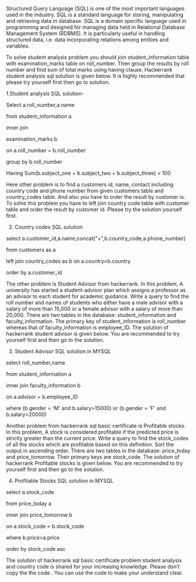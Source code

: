 Structured Query Language (SQL) is one of the most important languages used in the industry. SQL is a standard language for storing, manipulating and retrieving data in database. SQL is a domain specific language used in programming and designed for managing data held in Relational Database Management System (RDBMS). It is particularly useful in handling structured data, i.e. data incorporating relations among entities and variables.

To solve student analysis problem you should join student_information table with examination_marks table on roll_number. Then group the results by roll number and find sum of total marks using having clause. Hackerrank student analysis sql solution is given below. It is highly recommended that please try yourself first then go to solution.

1.Student analysis SQL solution-

Select a.roll_number,a.name

from student_information a

inner join

examination_marks b

on a.roll_number = b.roll_number

group by b.roll_number

Having Sum(b.subject_one + b.subject_two + b.subject_three) < 100

Here other problem is to find a customers id, name, contact including country code and phone number from given customers table and country_codes table. And also you have to order the result by customer is. To solve this problem you have to left join country code table with customer table and order the result by customer id. Please try the solution yourself first.

2. Country codes SQL solution

select a.customer_id,a.name,concat("+",b.country_code,a.phone_number)

from customers as a

left join country_codes as b on a.country=b.country

order by a.customer_id

The other problem is Student Advisor from hackerrank. In this problem, A university has started a student-advisor plan which assigns a professor as an advisor to each student for academic guidance. Write a query to find the roll number and names of students who either have a male advisor with a salary of more than 15,000 or a female advisor with a salary of more than 20,000. There are two tables in the database: student_information and faculty_information. The primary key of student_information is roll_number whereas that of faculty_information is employee_ID. The solution of hackerrank student advisor is given below. You are recommended to try yourself first and then go to the solution.

3. Student Advisor SQL solution in MYSQL

select roll_number,name

from student_information a

inner join faculty_information b

on a.advisor = b.employee_ID

where (b.gender = 'M' and b.salary>15000) or (b.gender = 'F' and b.salary>20000)

Another problem from hackerrank sql basic certificate is Profitable stocks. In this problem, A stock is considered profitable if the predicted price is strictly greater than the current price. Write a query to find the stock_codes of all the stocks which are profitable based on this definition. Sort the output in ascending order. There are two tables in the database: price_today and price_tomorrow. Their primary keys are stock_code. The solution of hackerrank Profitable stocks is given below. You are recommended to try yourself first and then go to the solution.

4. Profitable Stocks SQL solution in MYSQL

select a.stock_code

from price_today a

inner join price_tomorrow b

on a.stock_code = b.stock_code

where b.price>a.price

order by stock_code asc

The solution of hackerrank sql basic certificate problem student analysis and country code is shared for your increasing knowledge. Please don’t copy the the code . You can use the code to make your understand clear.